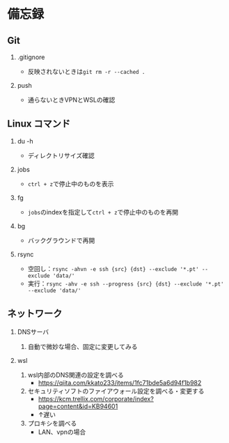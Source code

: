 # 備忘録

## Git

1. .gitignore
    - 反映されないときは```git rm -r --cached .```

1. push
    - 通らないときVPNとWSLの確認

## Linux コマンド

1. du -h
    - ディレクトリサイズ確認

1. jobs
    - `ctrl + z`で停止中のものを表示

1. fg
    - `jobs`のindexを指定して`ctrl + z`で停止中のものを再開

1. bg
    - バックグラウンドで再開

1. rsync
    - 空回し：`rsync -ahvn -e ssh {src} {dst} --exclude '*.pt' --exclude 'data/'`
    - 実行：`rsync -ahv -e ssh --progress {src} {dst} --exclude '*.pt' --exclude 'data/'`

## ネットワーク

1. DNSサーバ
    1. 自動で微妙な場合、固定に変更してみる

1. wsl
    1. wsl内部のDNS関連の設定を調べる
        - <https://qiita.com/kkato233/items/1fc71bde5a6d94f1b982>
    1. セキュリティソフトのファイアウォール設定を調べる・変更する
        - <https://kcm.trellix.com/corporate/index?page=content&id=KB94601>
        - ↑遅い
    1. プロキシを調べる
        - LAN、vpnの場合
